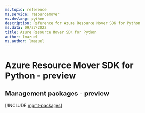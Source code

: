 ```yaml
---
ms.topic: reference
ms.service: resourcemover
ms.devlang: python
description: Reference for Azure Resource Mover SDK for Python
ms.data: 09/27/2022
title: Azure Resource Mover SDK for Python
author: lmazuel
ms.author: lmazuel
---
```

# Azure Resource Mover SDK for Python - preview

## Management packages - preview
[!INCLUDE [mgmt-packages](resource-mover-mgmt-index.md)]